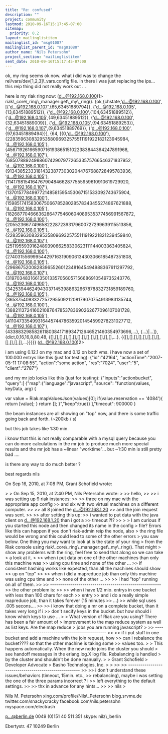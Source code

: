 ```yaml
---
title: "Re: confused"
description: ""
project: community
lastmod: 2010-09-16T15:17:45-07:00
sitemap:
  priority: 0.2
layout: mailinglistitem
mailinglist_id: "msg01087"
mailinglist_parent_id: "msg01080"
author_name: "Nils Petersohn"
project_section: "mailinglistitem"
sent_date: 2010-09-16T15:17:45-07:00
---
```



ok, my ring seems ok now.
what i did was to change the rel/vars/dev[1,2,3]\\_vars.config file.
in there i was just replacing the ips...
this reip thing did not really work out ...

here is my riak ring now:
(d...@192.168.0.100)1&gt; riak\\_core\\_ring\\_manager:get\\_my\\_ring().
{ok,{chstate,'d...@192.168.0.100',
 [{'d...@192.168.0.107',{65,63451889794}},
 {'d...@192.168.0.105',{13,63451889512}},
 {'d...@192.168.0.100',{104,63451889512}},
 {'d...@192.168.0.105',{49,63451889512}},
 {'d...@192.168.0.100',{32,63451889009}},
 {'d...@192.168.0.105',{94,63451889253}},
 {'d...@192.168.0.107',{9,63451889769}},
 {'d...@192.168.0.100',{97,63451889494}}],
 {64,
 [{0,'d...@192.168.0.100'},
 {22835963083295358096932575511191922182123945984,
 'd...@192.168.0.105'},
 {45671926166590716193865151022383844364247891968,
 'd...@192.168.0.107'},
 {68507889249886074290797726533575766546371837952,
 'd...@192.168.0.100'},
 {91343852333181432387730302044767688728495783936,
 'd...@192.168.0.105'},
 {114179815416476790484662877555959610910619729920,
 'd...@192.168.0.107'},
 {137015778499772148581595453067151533092743675904,
 'd...@192.168.0.100'},
 {159851741583067506678528028578343455274867621888,
 'd...@192.168.0.105'},
 {182687704666362864775460604089535377456991567872,
 'd...@192.168.0.100'},
 {205523667749658222872393179600727299639115513856,
 'd...@192.168.0.105'},
 {228359630832953580969325755111919221821239459840,
 'd...@192.168.0.107'},
 {251195593916248939066258330623111144003363405824,
 'd...@192.168.0.100'},
 {274031556999544297163190906134303066185487351808,
 'd...@192.168.0.105'},
 {296867520082839655260123481645494988367611297792,
 'd...@192.168.0.107'},
 {319703483166135013357056057156686910549735243776,
 'd...@192.168.0.100'},
 {342539446249430371453988632667878832731859189760,
 'd...@192.168.0.105'},
 {365375409332725729550921208179070754913983135744,
 'd...@192.168.0.100'},
 {388211372416021087647853783690262677096107081728,
 'd...@192.168.0.105'},
 {411047335499316445744786359201454599278231027712,
 'd...@192.168.0.107'},
 {433883298582611803841718934712646521460354973696,...},
 {...}|...]},
 {dict,0,16,16,8,80,48,
 {[],[],[],[],[],[],[],[],[],[],[],[],[],[],...},
 {{[],[],[],[],[],[],[],[],[],[],[],[],...}}}}}
(d...@192.168.0.100)2&gt; 

i am using 0.12.1 on my mac and 0.12 on both vms. i have now a set of 100.000 
entrys like this (just for testing):
{"id":"42164", "actionTime":"2007-05-11 17:08:55", "action":"some action", 
"res":"7024", "user":"5", "client":"2787"}


and my mr job looks like this (just for testing):
{"inputs":"actionbucket",
 "query":[
 {"map":{"language":"javascript", "source":
 "function(values, keyData, arg) {
 
 var value = Riak.mapValuesJson(values)[0];
 if(value.reservation == '4084'){
 return [value];
 }
 return [];
 }","keep":true}}
 ],"timeout": 900000
}


the beam instances are all showing on "top" now, and there is some traffic 
going back and forth. (~200kb / s)

but this job takes like 1:30 min.

i know that this is not really comparable with a mysql query because you can do 
more calculations in the mr job to produce much more special results and the mr 
job has a ~linear "worktime"... but ~1:30 min is still pretty bad .... 

is there any way to do much better ?

best regards
nils

On Sep 16, 2010, at 7:08 PM, Grant Schofield wrote:

&gt; 
&gt; On Sep 15, 2010, at 2:40 PM, Nils Petersohn wrote:
&gt; 
&gt;&gt; hello,
&gt;&gt; 
&gt;&gt; i was setting up 9 riak instances:
&gt;&gt; 
&gt;&gt; three on my mac with the appropriate app config
&gt;&gt; and six with two virtual machines on a different computer.
&gt;&gt; 
&gt;&gt; all 8 joined the d...@192.168.1.20
&gt;&gt; and the join request was sent.
&gt;&gt; 
&gt;&gt; after setting this up:
&gt;&gt; i wanted to put data with the java client on d...@192.168.1.20 than i got a 
&gt;&gt; timeout ?!?
&gt;&gt; 
&gt; 
&gt; I am curious if you started this node and then changed its name in the config 
&gt; file? Errors like this can happen if you don't riak-admin reip the node, also 
&gt; the ring file would be wrong and this could lead to some of the other errors 
&gt; you saw below. One thing you may want to look at is the state of your ring 
&gt; from the Riak console using riak\\_core\\_ring\\_manager:get\\_my\\_ring(). That might 
&gt; show any problems with the ring, feel free to send that along so we can take 
&gt; a look at it.
&gt; 
&gt;&gt; when i put data on one of the other machines than only this machine was 
&gt;&gt; using cpu time and none of the other ...
&gt;&gt; if consistent hashing works like expected, than all the machines should show 
&gt;&gt; up on "top"
&gt;&gt; 
&gt;&gt; when i did a mapreduce job than only this machine was using cpu time and 
&gt;&gt; none of the other ...
&gt;&gt; 
&gt;&gt; i had "top" running on all of them.
&gt;&gt; 
&gt;&gt; -------------------------------------------------------
&gt;&gt; the other problem is:
&gt;&gt; 
&gt;&gt; when i have 1/2 mio. entrys in one bucket with less than 100 chars for each 
&gt;&gt; entry
&gt;&gt; and i do a really simple mapreduce job, than it takes forever (15 minutes 
&gt;&gt; ...)
&gt;&gt; while sql uses .005 secons....
&gt;&gt; 
&gt;&gt; i know that doing a mr on a complete bucket, than it takes very long if i 
&gt;&gt; don't secify keys in the bucket. but how should i know which keys to use ...
&gt; 
&gt; What version of Riak are you using? There has been a fair amount of 
&gt; improvement to the map reduce system as well as list keys. Are the map reduce 
&gt; jobs you are running javascript?
&gt; 
&gt;&gt; ------------------------------------------------------
&gt;&gt; 
&gt;&gt; if i put stuff in one bucket and add a machine with the join request, how 
&gt;&gt; can i rebalance the bucket???? so that the other machine is taking some 
&gt;&gt; values too.
&gt; 
&gt; This happens automatically. When the new node joins the cluster you should 
&gt; see handoff messages in the erlang.log.X log file. Rebalancing is handled 
&gt; by the cluster and shouldn't be done manually.
&gt; 
&gt; Grant Schofield
&gt; Developer Advocate
&gt; Basho Technologies, Inc.
&gt; 
&gt; 
&gt;&gt; 
&gt;&gt; ------------------------------------------------------
&gt;&gt; 
&gt;&gt; i don't understand these issues/behaviors (timeout, 15min. etc., 
&gt;&gt; rebalancing), maybe i was setting the one of the three params incorrect ? i 
&gt;&gt; left everything to the default settings.
&gt;&gt; 
&gt;&gt; thx in advance for any hints...
&gt;&gt; 
&gt;&gt; nils
&gt; 

Nils M. Petersohn
xing.com/profile/Nils\\_Petersohn
blog.srvme.de
twitter.com/snackycracky
facebook.com/nils.petersohn
myspace.com/electrash

p...@berlin.de
0049 (0)151 40 511 351
skype: nilz\\_berlin

Ebertystr. 47
10249 Berlin
